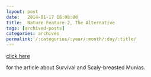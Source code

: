```yaml
---
layout: post
date:	2014-01-17 16:08:00
title:  Nature Feature 2, The Alternative
tags: [archived-posts]
categories: archives
permalink: /:categories/:year/:month/:day/:title/
---
```

<a href="http://thealternative.in/environment/nature-feature-of-scaly-breasted-munias-and-survival/"> click here </a>

for the article about Survival and Scaly-breasted Munias.
